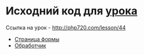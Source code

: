 # Исходний код для [урока](http://php720.com/lesson/44)

Ссылка на урок - http://php720.com/lesson/44

* [Страница формы]()
* [Обработчик]()
